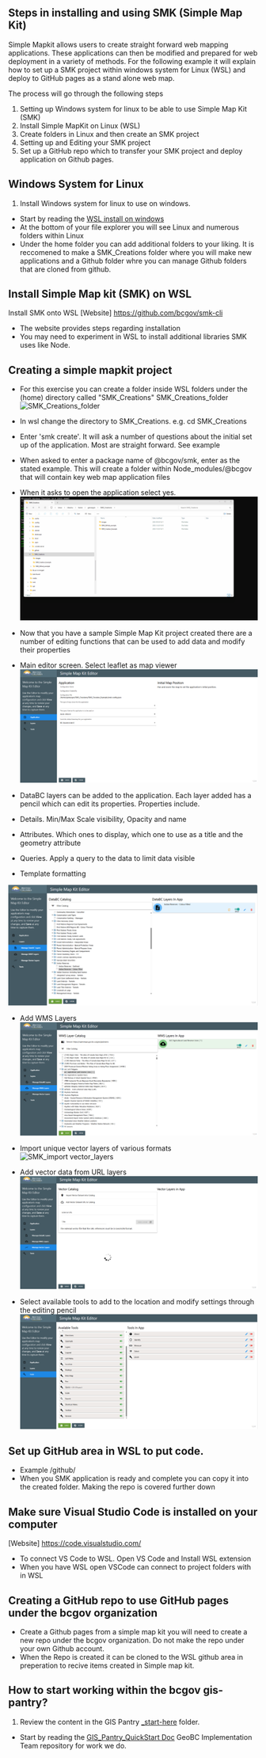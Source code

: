 ## Steps in installing and using SMK (Simple Map Kit)

Simple Mapkit allows users to create straight forward web mapping applications. These applications can then be modified and prepared for web deployment in a variety of methods. For the following example it will explain how to set up a SMK project within windows system for Linux (WSL) and deploy to GitHub pages as a stand alone web map.


The process will go through the following steps

1. Setting up Windows system for linux to be able to use Simple Map Kit (SMK)
2. Install Simple MapKit on Linux (WSL)
3. Create folders in Linux and then create an SMK project
4. Setting up and Editing your SMK project
5. Set up a GitHub repo which to transfer your SMK project and deploy application on Github pages.

## Windows System for Linux
1. Install Windows system for linux to use on windows.
- Start by reading the [WSL install on windows](<https://learn.microsoft.com/en-us/windows/wsl/install>)
- At the bottom of your file explorer you will see Linux and numerous folders within Linux
- Under the home folder you can add additional folders to your liking. It is reccomened to make a SMK_Creations folder where you will make new applications and a Github folder whre you can manage Github folders that are cloned from github.


## Install Simple Map kit (SMK) on WSL
Install SMK onto WSL
[Website] https://github.com/bcgov/smk-cli
- The website provides steps regarding installation
- You may need to experiment in WSL to install additional libraries SMK uses like Node.


## Creating a simple mapkit project
- For this exercise you can create a folder inside WSL folders under the (home) directory called "SMK_Creations"
SMK_Creations_folder
![SMK_Creations_folder](./Gif/Create_SMK_Example.png)

- In wsl change the directory to SMK_Creations. e.g. cd SMK_Creations
- Enter 'smk create'. It will ask a number of questions about the initial set up of the application. Most are straight forward. See example
- When asked to enter a package name of @bcgov/smk, enter as the stated example. This will create a folder within Node_modules/@bcgov that will contain key web map application files
- When it asks to open the application select yes.
![Create_SMK_Example](./Gif/Create_SMK_Example.gif)

- Now that you have a sample Simple Map Kit project created there are a number of editing functions that can be used to add data and modify their properties

- Main editor screen. Select leaflet as map viewer
![SMK_main_edit_screen](./Gif/SMK_main_edit_screen.png)

- DataBC layers can be added to the application. Each layer added has a pencil which can edit its properties. Properties include.
- Details. Min/Max Scale visibility, Opacity and name
- Attributes. Which ones to display, which one to use as a title and the geometry attribute
- Queries. Apply a query to the data to limit data visible
- Template formatting

  
![SMK_dataBC_layers](./Gif/SMK_dataBC_layers.png)

- Add WMS Layers
![SMK_WMS_layers](./Gif/SMK_WMS_layers.png)

- Import unique vector layers of various formats
![SMK_import vector_layers](./Gif/SMK_import_vector_layers.png)

- Add vector data from URL layers
![SMK_add_vector_URL_layers](./Gif/SMK_add_vector_URL_layers.png)

- Select available tools to add to the location and modify settings through the editing pencil
![SMK_Tools](./Gif/SMK_Tools.png)

## Set up GitHub area in WSL to put code.
- Example /github/
- When you SMK application is ready and complete you can copy it into the created folder. Making the repo is covered further down

## Make sure Visual Studio Code is installed on your computer
[Website] https://code.visualstudio.com/
- To connect VS Code to WSL. Open VS Code and Install WSL extension
- When you have WSL open VSCode can connect to project folders with in WSL

## Creating a GitHub repo to use GitHub pages under the bcgov organization
- Create a Github pages from a simple map kit you will need to create a new repo under the bcgov organization. Do not make the repo under your own Github account.
- When the Repo is created it can be cloned to the WSL github area in preperation to recive items created in Simple map kit.

## How to start working within the bcgov gis-pantry? 
1. Review the content in the GIS Pantry [_start-here](../_start-here) folder.
- Start by reading the [GIS_Pantry_QuickStart Doc](<QuickStart - BEGIN HERE.md>)
GeoBC Implementation Team repository for work we do.
